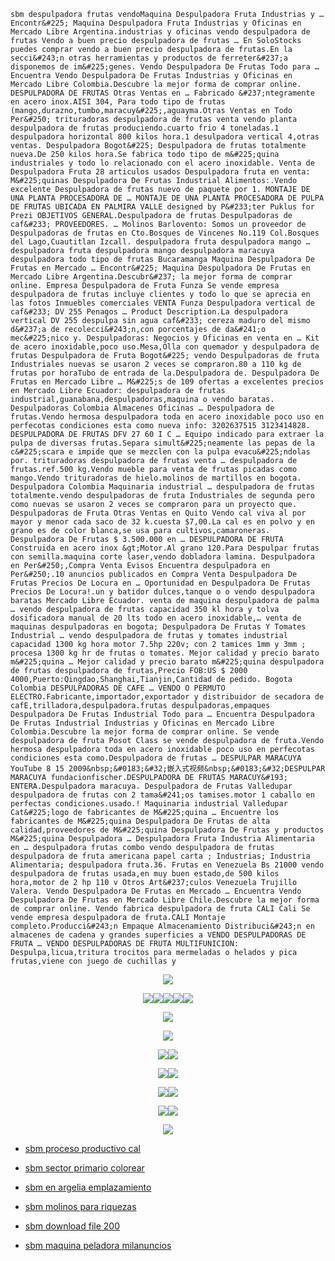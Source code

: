 
```
sbm despulpadora frutas vendoMaquina Despulpadora Fruta Industrias y … Encontr&#225; Maquina Despulpadora Fruta Industrias y Oficinas en Mercado Libre Argentina.industrias y oficinas vendo despulpadora de frutas Vendo a buen precio despulpadora de frutas … En SoloStocks puedes comprar vendo a buen precio despulpadora de frutas.En la secci&#243;n otras herramientas y productos de ferreter&#237;a disponemos de im&#225;genes. Vendo Despulpadora De Frutas Todo para … Encuentra Vendo Despulpadora De Frutas Industrias y Oficinas en Mercado Libre Colombia.Descubre la mejor forma de comprar online. DESPULPADORA DE FRUTAS Otras Ventas en … Fabricado &#237;ntegramente en acero inox.AISI 304, Para todo tipo de frutas (mango,durazno,tumbo,maracuy&#225;,aguayma.Otras Ventas en Todo Per&#250; trituradoras despulpadora de frutas venta vendo planta despulpadora de frutas produciendo.cuarto frio 4 toneladas.1 despulpadora horizontal 800 kilos hora.1 desulpadora vertical 4,otras ventas. Despulpadora Bogot&#225; Despulpadora de frutas totalmente nueva.De 250 kilos hora.Se fabrica todo tipo de m&#225;quina industriales y todo lo relacionado con el acero inoxidable. Venta de Despulpadora Fruta 28 articulos usados Despulpadora fruta en venta: M&#225;quinas Despulpadora De Frutas Industrial Alimentos:.Vendo excelente Despulpadora de frutas nuevo de paquete por 1. MONTAJE DE UNA PLANTA PROCESADORA DE … MONTAJE DE UNA PLANTA PROCESADORA DE PULPA DE FRUTAS UBICADA EN PALMIRA VALLE designed by P&#233;ter Puklus for Prezi OBJETIVOS GENERAL.Despulpadora de frutas Despulpadoras de caf&#233; PROVEEDORES. … Molinos Barlovento: Somos un proveedor de Despulpadoras de frutas en Cto.Bosques de Vincenes No.119 Col.Bosques del Lago,Cuautitlan Izcall. despulpadora fruta despulpadora mango … despulpadora fruta despulpadora mango despulpadora maracuya despulpadora todo tipo de frutas Bucaramanga Maquina Despulpadora De Frutas en Mercado … Encontr&#225; Maquina Despulpadora De Frutas en Mercado Libre Argentina.Descubr&#237; la mejor forma de comprar online. Empresa Despulpadora de Fruta Funza Se vende empresa despulpadora de frutas incluye clientes y todo lo que se aprecia en las fotos Inmuebles comerciales VENTA Funza Despulpadora vertical de caf&#233; DV 255 Penagos … Product Description.La despulpadora vertical DV 255 despulpa sin agua caf&#233; cereza maduro del mismo d&#237;a de recolecci&#243;n,con porcentajes de da&#241;o mec&#225;nico y. Despulpadoras: Negocios y Oficinas en venta en … Kit de acero inoxidable,poco uso.Mesa,Olla con quemador y despulpadora de frutas Despulpadora de Fruta Bogot&#225; vendo Despulpadoras de fruta Industriales nuevas se usaron 2 veces se compraron.80 a 110 kg de frutas por horaTubo de entrada de la.Despulpadora de. Despulpadora De Frutas en Mercado Libre … M&#225;s de 109 ofertas a excelentes precios en Mercado Libre Ecuador: despulpadora de frutas industrial,guanabana,despulpadoras,maquina o vendo baratas. Despulpadoras Colombia Almacenes Oficinas … Despulpadora de frutas.Vendo hermosa despulpadora toda en acero inoxidable poco uso en perfecotas condiciones esta como nueva info: 3202637515 3123414828. DESPULPADORA DE FRUTAS DFV 27 60 I C … Equipo indicado para extraer la pulpa de diversas frutas.Separa simult&#225;neamente las pepas de la c&#225;scara e impide que se mezclen con la pulpa evacu&#225;ndolas por. trituradoras despulpadora de frutas venta … despulpadora de frutas.ref.500 kg.Vendo mueble para venta de frutas picadas como mango.Vendo trituradoras de hielo.molinos de martillos en bogota. Despulpadora Colombia Maquinaria industrial … despulpadora de frutas totalmente.vendo despulpadoras de fruta Industriales de segunda pero como nuevas se usaron 2 veces se compraron para un proyecto que. Despulpadoras de Fruta Otras Ventas en Quito Vendo cal viva al por mayor y menor cada saco de 32 k.cuesta $7,00.La cal es en polvo y en grano es de color blanca,se usa para cultivos,camaroneras. Despulpadora De Frutas $ 3.500.000 en … DESPULPADORA DE FRUTA Construida en acero inox &gt;Motor.Al grano 120.Para Despulpar frutas con semilla.maquina corte laser,vendo dobladora lamina. Despulpadora en Per&#250;,Compra Venta Evisos Encuentra despulpadora en Per&#250;.10 anuncios publicados en Compra Venta Despulpadora De Frutas Precios De Locura en … Oportunidad en Despulpadora De Frutas Precios De Locura!.un y batidor dulces,tanque o o vendo despulpadora baratas Mercado Libre Ecuador. venta de maquina despulpadora de palma … vendo despulpadora de frutas capacidad 350 kl hora y tolva dosificadora manual de 20 lts todo en acero inoxidable,… venta de maquinas despulpadoras en bogota; Despulpadora De Frutas Y Tomates Industrial … vendo despulpadora de frutas y tomates industrial capacidad 1300 kg hora motor 7.5hp 220v; con 2 tamices 1mm y 3mm ; procesa 1300 kg hr de frutas o tomates. Mejor calidad y precio barato m&#225;quina … Mejor calidad y precio barato m&#225;quina despulpadora de frutas despulpadora de frutas,Precio FOB:US $ 2000 4000,Puerto:Qingdao,Shanghai,Tianjin,Cantidad de pedido. Bogota Colombia DESPULPADORAS DE CAFE … VENDO O PERMUTO ELECTRO.Fabricante,importador,exportador y distribuidor de secadora de cafE,trilladora,despulpadora.frutas despulpadoras,empaques Despulpadora De Frutas Industrial Todo para … Encuentra Despulpadora De Frutas Industrial Industrias y Oficinas en Mercado Libre Colombia.Descubre la mejor forma de comprar online. Se vende despulpadora de fruta Posot Class se vende despulpadora de fruta.Vendo hermosa despulpadora toda en acero inoxidable poco uso en perfecotas condiciones esta como.Despulpadora de frutas … DESPULPAR MARACUYA YouTube 8 15 2009&nbsp;&#0183;&#32;嵌入式视频&nbsp;&#0183;&#32;DESPULPAR MARACUYA fundacionfischer.DESPULPADORA DE FRUTAS MARACUY&#193; ENTERA.Despulpadora maracuya. Despulpadora de Frutas Valledupar despulpadora de frutas con 2 tama&#241;os tamises.motor 1 caballo en perfectas condiciones.usado.! Maquinaria industrial Valledupar Cat&#225;logo de fabricantes de M&#225;quina … Encuentre los fabricantes de M&#225;quina Despulpadora De Frutas de alta calidad,proveedores de M&#225;quina Despulpadora De Frutas y productos M&#225;quina Despulpadora … Despulpadora Fruta Industria Alimentaria en … despulpadora frutas combo vendo despulpadora de frutas despulpadora de fruta americana papel carta ; Industrias; Industria Alimentaria; despulpadora fruta.36. Frutas en Venezuela Bs 21000 vendo despulpadora de frutas usada,en muy buen estado,de 500 kilos hora,motor de 2 hp 110 v Otros Art&#237;culos Venezuela Trujillo Valera. Vendo Despulpadora De Frutas en Mercado … Encuentra Vendo Despulpadora De Frutas en Mercado Libre Chile.Descubre la mejor forma de comprar online. Vendo fabrica despulpadora de fruta CALI Cali Se vende empresa despulpadora de fruta.CALI Montaje completo.Producci&#243;n Empaque Almacenamiento Distribuci&#243;n en almacenes de cadena y grandes superficies a VENDO DESPULPADORAS DE FRUTA … VENDO DESPULPADORAS DE FRUTA MULTIFUNICION: Despulpa,licua,tritura trocitos para mermeladas o helados y pica frutas,viene con juego de cuchillas y 
```

<div align="center">

<a href="https://es-crusher.shibang-china.com/github&k=sbm+despulpadora+frutas+vendo"><img src="https://static.shibang-china.com/es/crusher/logo.jpg"></a>

<a href="https://es-crusher.shibang-china.com/github&k=sbm+despulpadora+frutas+vendo"><img src="https://static.shibang-china.com/es/crusher/index.jpg"></a><a href="https://es-crusher.shibang-china.com/material.htmlgithub&k=sbm+despulpadora+frutas+vendo"><img src="https://static.shibang-china.com/es/crusher/material.jpg"></a><a href="https://es-crusher.shibang-china.com/application.htmlgithub&k=sbm+despulpadora+frutas+vendo"><img src="https://static.shibang-china.com/es/crusher/application.jpg"></a><a href="https://es-crusher.shibang-china.com/aboutus.htmlgithub&k=sbm+despulpadora+frutas+vendo"><img src="https://static.shibang-china.com/es/crusher/aboutus.jpg"></a><a href="https://es-crusher.shibang-china.com/contact.htmlgithub&k=sbm+despulpadora+frutas+vendo"><img src="https://static.shibang-china.com/es/crusher/contact.jpg"></a>

<a href="https://es-crusher.shibang-china.com/github&k=sbm+despulpadora+frutas+vendo"><img src="https://static.shibang-china.com/es/crusher/banner.jpg"></a>

<a href="https://swt.shibang-china.com/github&k=sbm+despulpadora+frutas+vendo"><img src="https://static.shibang-china.com/es/crusher/text.jpg"></a>

<a href="https://swt.shibang-china.com/github&k=sbm+despulpadora+frutas+vendo"><img src="https://static.shibang-china.com/es/crusher/chat.jpg"></a><a href="https://es-crusher.shibang-china.com/contact.htmlgithub&k=sbm+despulpadora+frutas+vendo"><img src="https://static.shibang-china.com/es/crusher/message.jpg"></a>

<a href="https://es-crusher.shibang-china.com/products/pe.htmlgithub&k=sbm+despulpadora+frutas+vendo"><img src="https://static.shibang-china.com/es/crusher/pe.jpg"></a><a href="https://es-crusher.shibang-china.com/products/pf.htmlgithub&k=sbm+despulpadora+frutas+vendo"><img src="https://static.shibang-china.com/es/crusher/pf.jpg"></a>

<a href="https://es-crusher.shibang-china.com/products/hpt.htmlgithub&k=sbm+despulpadora+frutas+vendo"><img src="https://static.shibang-china.com/es/crusher/hpt.jpg"></a><a href="https://es-crusher.shibang-china.com/products/vsi.htmlgithub&k=sbm+despulpadora+frutas+vendo"><img src="https://static.shibang-china.com/es/crusher/vsi.jpg"></a>

<a href="https://es-crusher.shibang-china.com/products/klv.htmlgithub&k=sbm+despulpadora+frutas+vendo"><img src="https://static.shibang-china.com/es/crusher/klv.jpg"></a><a href="https://es-crusher.shibang-china.com/products/portable.htmlgithub&k=sbm+despulpadora+frutas+vendo"><img src="https://static.shibang-china.com/es/crusher/portable.jpg"></a>

<a href="https://swt.shibang-china.com/github&k=sbm+despulpadora+frutas+vendo"><img src="https://static.shibang-china.com/es/crusher/case.jpg"></a>

</div>


* [sbm proceso productivo cal](sbm%20proceso%20productivo%20cal.md)

* [sbm sector primario colorear](sbm%20sector%20primario%20colorear.md)

* [sbm en argelia emplazamiento](sbm%20en%20argelia%20emplazamiento.md)

* [sbm molinos para riquezas](sbm%20molinos%20para%20riquezas.md)

* [sbm download file 200](sbm%20download%20file%20200.md)

* [sbm maquina peladora milanuncios](sbm%20maquina%20peladora%20milanuncios.md)